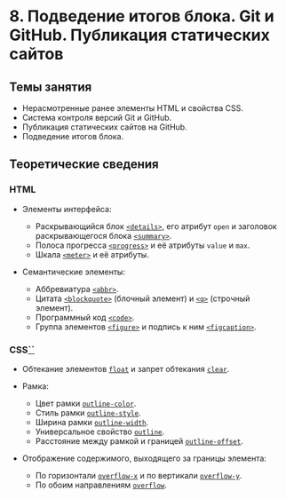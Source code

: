 # 8. Подведение итогов блока. Git и GitHub. Публикация статических сайтов

## Темы занятия

- Нерасмотренные ранее элементы HTML и свойства CSS.
- Система контроля версий Git и GitHub.
- Публикация статических сайтов на GitHub.
- Подведение итогов блока.

## Теоретические сведения

### HTML

- Элементы интерфейса:

  - Раскрывающийся блок [`<details>`](https://webref.ru/html/details), его 
  атрибут `open` и заголовок раскрывающегося блока
  [`<summary>`](https://webref.ru/html/summary).
  - Полоса прогресса [`<progress>`](https://webref.ru/html/progress) и её 
  атрибуты `value` и `max`.
  - Шкала [`<meter>`](https://webref.ru/html/meter) и её атрибуты.

- Семантические элементы:

  - Аббревиатура [`<abbr>`](https://webref.ru/html/abbr).
  - Цитата [`<blockquote>`](https://webref.ru/html/blockquote) (блочный элемент)
   и [`<q>`](https://webref.ru/html/q) (строчный элемент).
  - Программный код [`<code>`](https://webref.ru/html/code).
  - Группа элементов [`<figure>`](https://webref.ru/html/figure) и подпись к 
  ним [`<figcaption>`](https://webref.ru/html/figcaption).

### CSS[``]()

- Обтекание элементов [`float`](https://webref.ru/css/float) и запрет обтекания
[`clear`](https://webref.ru/css/clear).

- Рамка:

  - Цвет рамки [`outline-color`](https://webref.ru/css/outline-color).
  - Стиль рамки [`outline-style`](https://webref.ru/css/outline-style).
  - Ширина рамки [`outline-width`](https://webref.ru/css/outline-width).
  - Универсальное свойство [`outline`](https://webref.ru/css/outline).
  - Расстояние между рамкой и границей
  [`outline-offset`](https://webref.ru/css/outline-offset).
  
- Отображение содержимого, выходящего за границы элемента:

  - По горизонтали [`overflow-x`](https://webref.ru/css/overflow-x) и по 
  вертикали [`overflow-y`](https://webref.ru/css/overflow-y).
  - По обоим направлениям [`overflow`](https://webref.ru/css/overflow).
  

<script-button/>

<disqus-comments
  page-uuid="80cb6410-3bf8-404e-b423-54a9f8d7ba98"
  page-title="8. Подведение итогов блока. Git и GitHub.
    Публикация статических сайтов | Практические занятия"/>